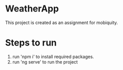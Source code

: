 # WeatherApp

This project is created as an assignment for mobiquity.
# Steps to run
1. run 'npm i' to install required packages.
2. run 'ng serve' to run the project
